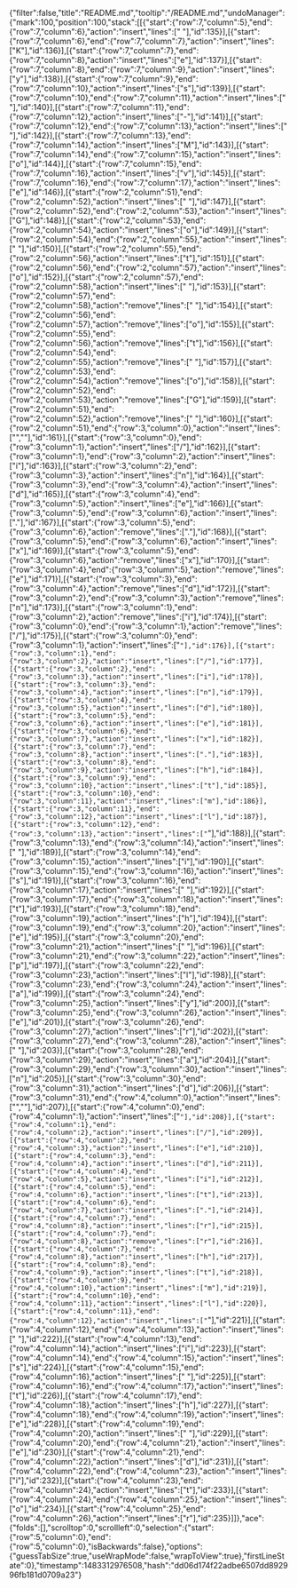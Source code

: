 {"filter":false,"title":"README.md","tooltip":"/README.md","undoManager":{"mark":100,"position":100,"stack":[[{"start":{"row":7,"column":5},"end":{"row":7,"column":6},"action":"insert","lines":[" "],"id":135}],[{"start":{"row":7,"column":6},"end":{"row":7,"column":7},"action":"insert","lines":["K"],"id":136}],[{"start":{"row":7,"column":7},"end":{"row":7,"column":8},"action":"insert","lines":["e"],"id":137}],[{"start":{"row":7,"column":8},"end":{"row":7,"column":9},"action":"insert","lines":["y"],"id":138}],[{"start":{"row":7,"column":9},"end":{"row":7,"column":10},"action":"insert","lines":["s"],"id":139}],[{"start":{"row":7,"column":10},"end":{"row":7,"column":11},"action":"insert","lines":[" "],"id":140}],[{"start":{"row":7,"column":11},"end":{"row":7,"column":12},"action":"insert","lines":["-"],"id":141}],[{"start":{"row":7,"column":12},"end":{"row":7,"column":13},"action":"insert","lines":[" "],"id":142}],[{"start":{"row":7,"column":13},"end":{"row":7,"column":14},"action":"insert","lines":["M"],"id":143}],[{"start":{"row":7,"column":14},"end":{"row":7,"column":15},"action":"insert","lines":["o"],"id":144}],[{"start":{"row":7,"column":15},"end":{"row":7,"column":16},"action":"insert","lines":["v"],"id":145}],[{"start":{"row":7,"column":16},"end":{"row":7,"column":17},"action":"insert","lines":["e"],"id":146}],[{"start":{"row":2,"column":51},"end":{"row":2,"column":52},"action":"insert","lines":[" "],"id":147}],[{"start":{"row":2,"column":52},"end":{"row":2,"column":53},"action":"insert","lines":["G"],"id":148}],[{"start":{"row":2,"column":53},"end":{"row":2,"column":54},"action":"insert","lines":["o"],"id":149}],[{"start":{"row":2,"column":54},"end":{"row":2,"column":55},"action":"insert","lines":[" "],"id":150}],[{"start":{"row":2,"column":55},"end":{"row":2,"column":56},"action":"insert","lines":["t"],"id":151}],[{"start":{"row":2,"column":56},"end":{"row":2,"column":57},"action":"insert","lines":["o"],"id":152}],[{"start":{"row":2,"column":57},"end":{"row":2,"column":58},"action":"insert","lines":[" "],"id":153}],[{"start":{"row":2,"column":57},"end":{"row":2,"column":58},"action":"remove","lines":[" "],"id":154}],[{"start":{"row":2,"column":56},"end":{"row":2,"column":57},"action":"remove","lines":["o"],"id":155}],[{"start":{"row":2,"column":55},"end":{"row":2,"column":56},"action":"remove","lines":["t"],"id":156}],[{"start":{"row":2,"column":54},"end":{"row":2,"column":55},"action":"remove","lines":[" "],"id":157}],[{"start":{"row":2,"column":53},"end":{"row":2,"column":54},"action":"remove","lines":["o"],"id":158}],[{"start":{"row":2,"column":52},"end":{"row":2,"column":53},"action":"remove","lines":["G"],"id":159}],[{"start":{"row":2,"column":51},"end":{"row":2,"column":52},"action":"remove","lines":[" "],"id":160}],[{"start":{"row":2,"column":51},"end":{"row":3,"column":0},"action":"insert","lines":["",""],"id":161}],[{"start":{"row":3,"column":0},"end":{"row":3,"column":1},"action":"insert","lines":["/"],"id":162}],[{"start":{"row":3,"column":1},"end":{"row":3,"column":2},"action":"insert","lines":["i"],"id":163}],[{"start":{"row":3,"column":2},"end":{"row":3,"column":3},"action":"insert","lines":["n"],"id":164}],[{"start":{"row":3,"column":3},"end":{"row":3,"column":4},"action":"insert","lines":["d"],"id":165}],[{"start":{"row":3,"column":4},"end":{"row":3,"column":5},"action":"insert","lines":["e"],"id":166}],[{"start":{"row":3,"column":5},"end":{"row":3,"column":6},"action":"insert","lines":["."],"id":167}],[{"start":{"row":3,"column":5},"end":{"row":3,"column":6},"action":"remove","lines":["."],"id":168}],[{"start":{"row":3,"column":5},"end":{"row":3,"column":6},"action":"insert","lines":["x"],"id":169}],[{"start":{"row":3,"column":5},"end":{"row":3,"column":6},"action":"remove","lines":["x"],"id":170}],[{"start":{"row":3,"column":4},"end":{"row":3,"column":5},"action":"remove","lines":["e"],"id":171}],[{"start":{"row":3,"column":3},"end":{"row":3,"column":4},"action":"remove","lines":["d"],"id":172}],[{"start":{"row":3,"column":2},"end":{"row":3,"column":3},"action":"remove","lines":["n"],"id":173}],[{"start":{"row":3,"column":1},"end":{"row":3,"column":2},"action":"remove","lines":["i"],"id":174}],[{"start":{"row":3,"column":0},"end":{"row":3,"column":1},"action":"remove","lines":["/"],"id":175}],[{"start":{"row":3,"column":0},"end":{"row":3,"column":1},"action":"insert","lines":["`"],"id":176}],[{"start":{"row":3,"column":1},"end":{"row":3,"column":2},"action":"insert","lines":["/"],"id":177}],[{"start":{"row":3,"column":2},"end":{"row":3,"column":3},"action":"insert","lines":["i"],"id":178}],[{"start":{"row":3,"column":3},"end":{"row":3,"column":4},"action":"insert","lines":["n"],"id":179}],[{"start":{"row":3,"column":4},"end":{"row":3,"column":5},"action":"insert","lines":["d"],"id":180}],[{"start":{"row":3,"column":5},"end":{"row":3,"column":6},"action":"insert","lines":["e"],"id":181}],[{"start":{"row":3,"column":6},"end":{"row":3,"column":7},"action":"insert","lines":["x"],"id":182}],[{"start":{"row":3,"column":7},"end":{"row":3,"column":8},"action":"insert","lines":["."],"id":183}],[{"start":{"row":3,"column":8},"end":{"row":3,"column":9},"action":"insert","lines":["h"],"id":184}],[{"start":{"row":3,"column":9},"end":{"row":3,"column":10},"action":"insert","lines":["t"],"id":185}],[{"start":{"row":3,"column":10},"end":{"row":3,"column":11},"action":"insert","lines":["m"],"id":186}],[{"start":{"row":3,"column":11},"end":{"row":3,"column":12},"action":"insert","lines":["l"],"id":187}],[{"start":{"row":3,"column":12},"end":{"row":3,"column":13},"action":"insert","lines":["`"],"id":188}],[{"start":{"row":3,"column":13},"end":{"row":3,"column":14},"action":"insert","lines":[" "],"id":189}],[{"start":{"row":3,"column":14},"end":{"row":3,"column":15},"action":"insert","lines":["i"],"id":190}],[{"start":{"row":3,"column":15},"end":{"row":3,"column":16},"action":"insert","lines":["s"],"id":191}],[{"start":{"row":3,"column":16},"end":{"row":3,"column":17},"action":"insert","lines":[" "],"id":192}],[{"start":{"row":3,"column":17},"end":{"row":3,"column":18},"action":"insert","lines":["t"],"id":193}],[{"start":{"row":3,"column":18},"end":{"row":3,"column":19},"action":"insert","lines":["h"],"id":194}],[{"start":{"row":3,"column":19},"end":{"row":3,"column":20},"action":"insert","lines":["e"],"id":195}],[{"start":{"row":3,"column":20},"end":{"row":3,"column":21},"action":"insert","lines":[" "],"id":196}],[{"start":{"row":3,"column":21},"end":{"row":3,"column":22},"action":"insert","lines":["p"],"id":197}],[{"start":{"row":3,"column":22},"end":{"row":3,"column":23},"action":"insert","lines":["l"],"id":198}],[{"start":{"row":3,"column":23},"end":{"row":3,"column":24},"action":"insert","lines":["a"],"id":199}],[{"start":{"row":3,"column":24},"end":{"row":3,"column":25},"action":"insert","lines":["y"],"id":200}],[{"start":{"row":3,"column":25},"end":{"row":3,"column":26},"action":"insert","lines":["e"],"id":201}],[{"start":{"row":3,"column":26},"end":{"row":3,"column":27},"action":"insert","lines":["r"],"id":202}],[{"start":{"row":3,"column":27},"end":{"row":3,"column":28},"action":"insert","lines":[" "],"id":203}],[{"start":{"row":3,"column":28},"end":{"row":3,"column":29},"action":"insert","lines":["a"],"id":204}],[{"start":{"row":3,"column":29},"end":{"row":3,"column":30},"action":"insert","lines":["n"],"id":205}],[{"start":{"row":3,"column":30},"end":{"row":3,"column":31},"action":"insert","lines":["d"],"id":206}],[{"start":{"row":3,"column":31},"end":{"row":4,"column":0},"action":"insert","lines":["",""],"id":207}],[{"start":{"row":4,"column":0},"end":{"row":4,"column":1},"action":"insert","lines":["`"],"id":208}],[{"start":{"row":4,"column":1},"end":{"row":4,"column":2},"action":"insert","lines":["/"],"id":209}],[{"start":{"row":4,"column":2},"end":{"row":4,"column":3},"action":"insert","lines":["e"],"id":210}],[{"start":{"row":4,"column":3},"end":{"row":4,"column":4},"action":"insert","lines":["d"],"id":211}],[{"start":{"row":4,"column":4},"end":{"row":4,"column":5},"action":"insert","lines":["i"],"id":212}],[{"start":{"row":4,"column":5},"end":{"row":4,"column":6},"action":"insert","lines":["t"],"id":213}],[{"start":{"row":4,"column":6},"end":{"row":4,"column":7},"action":"insert","lines":["."],"id":214}],[{"start":{"row":4,"column":7},"end":{"row":4,"column":8},"action":"insert","lines":["r"],"id":215}],[{"start":{"row":4,"column":7},"end":{"row":4,"column":8},"action":"remove","lines":["r"],"id":216}],[{"start":{"row":4,"column":7},"end":{"row":4,"column":8},"action":"insert","lines":["h"],"id":217}],[{"start":{"row":4,"column":8},"end":{"row":4,"column":9},"action":"insert","lines":["t"],"id":218}],[{"start":{"row":4,"column":9},"end":{"row":4,"column":10},"action":"insert","lines":["m"],"id":219}],[{"start":{"row":4,"column":10},"end":{"row":4,"column":11},"action":"insert","lines":["l"],"id":220}],[{"start":{"row":4,"column":11},"end":{"row":4,"column":12},"action":"insert","lines":["`"],"id":221}],[{"start":{"row":4,"column":12},"end":{"row":4,"column":13},"action":"insert","lines":[" "],"id":222}],[{"start":{"row":4,"column":13},"end":{"row":4,"column":14},"action":"insert","lines":["i"],"id":223}],[{"start":{"row":4,"column":14},"end":{"row":4,"column":15},"action":"insert","lines":["s"],"id":224}],[{"start":{"row":4,"column":15},"end":{"row":4,"column":16},"action":"insert","lines":[" "],"id":225}],[{"start":{"row":4,"column":16},"end":{"row":4,"column":17},"action":"insert","lines":["t"],"id":226}],[{"start":{"row":4,"column":17},"end":{"row":4,"column":18},"action":"insert","lines":["h"],"id":227}],[{"start":{"row":4,"column":18},"end":{"row":4,"column":19},"action":"insert","lines":["e"],"id":228}],[{"start":{"row":4,"column":19},"end":{"row":4,"column":20},"action":"insert","lines":[" "],"id":229}],[{"start":{"row":4,"column":20},"end":{"row":4,"column":21},"action":"insert","lines":["e"],"id":230}],[{"start":{"row":4,"column":21},"end":{"row":4,"column":22},"action":"insert","lines":["d"],"id":231}],[{"start":{"row":4,"column":22},"end":{"row":4,"column":23},"action":"insert","lines":["i"],"id":232}],[{"start":{"row":4,"column":23},"end":{"row":4,"column":24},"action":"insert","lines":["t"],"id":233}],[{"start":{"row":4,"column":24},"end":{"row":4,"column":25},"action":"insert","lines":["o"],"id":234}],[{"start":{"row":4,"column":25},"end":{"row":4,"column":26},"action":"insert","lines":["r"],"id":235}]]},"ace":{"folds":[],"scrolltop":0,"scrollleft":0,"selection":{"start":{"row":5,"column":0},"end":{"row":5,"column":0},"isBackwards":false},"options":{"guessTabSize":true,"useWrapMode":false,"wrapToView":true},"firstLineState":0},"timestamp":1483312976508,"hash":"dd06d174f22adbe6507dd892996fb181d0709a23"}